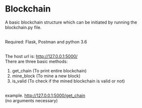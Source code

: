 # Blockchain
A basic blockchain structure which can be initiated by running the blockchain.py file.<br><br> 

Required: Flask, Postman and python 3.6<br><br>

The host url is: http://127.0.0.1:5000/<br>
There are three basic methods:
1. get_chain (To print entire blockchain) <br>
2. mine_block (To mine a new block) <br>
3. is_valid (To check if the mined blockchain is valid or not) <br><br>

example. http://127.0.0.1:5000/get_chain<br>
(no arguments necessary)
